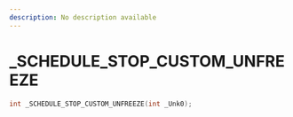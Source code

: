 ```yaml
---
description: No description available 
---
```


# _SCHEDULE_STOP_CUSTOM_UNFREEZE

```cpp
int _SCHEDULE_STOP_CUSTOM_UNFREEZE(int _Unk0);
```